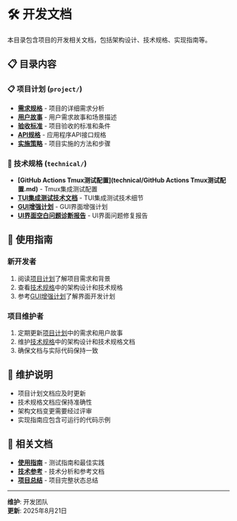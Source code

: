 # 🛠️ 开发文档

本目录包含项目的开发相关文档，包括架构设计、技术规格、实现指南等。

## 📋 目录内容

### 📋 项目计划 (`project/`)
- **[需求规格](project/requirements.md)** - 项目的详细需求分析
- **[用户故事](project/user-stories.md)** - 用户需求故事和场景描述
- **[验收标准](project/acceptance-criteria.md)** - 项目验收的标准和条件
- **[API规格](project/api-spec.md)** - 应用程序API接口规格
- **[实施策略](project/implementation-strategy.md)** - 项目实施的方法和步骤

### 🔧 技术规格 (`technical/`)
- **[GitHub Actions Tmux测试配置](technical/GitHub Actions Tmux测试配置.md)** - Tmux集成测试配置
- **[TUI集成测试技术文档](technical/TUI集成测试技术文档.md)** - TUI集成测试技术细节
- **[GUI增强计划](technical/GUI增强计划.md)** - GUI界面增强计划
- **[UI界面空白问题诊断报告](technical/UI界面空白问题诊断报告.md)** - UI界面问题修复报告

## 🎯 使用指南

### 新开发者
1. 阅读[项目计划](project/)了解项目需求和背景
2. 查看[技术规格](technical/)中的架构设计和技术规格
3. 参考[GUI增强计划](technical/GUI增强计划.md)了解界面开发计划

### 项目维护者
1. 定期更新[项目计划](project/)中的需求和用户故事
2. 维护[技术规格](technical/)中的架构设计和技术规格文档
3. 确保文档与实际代码保持一致

## 📝 维护说明

- 项目计划文档应及时更新
- 技术规格文档应保持准确性
- 架构文档变更需要经过评审
- 实现指南应包含可运行的代码示例

## 🔗 相关文档

- **[使用指南](../guides/)** - 测试指南和最佳实践
- **[技术参考](../reference/)** - 技术分析和参考文档
- **[项目总结](../PROJECT_FINAL_SUMMARY.md)** - 项目完整状态总结

---
**维护**: 开发团队  
**更新**: 2025年8月21日